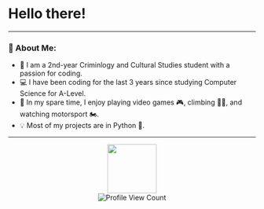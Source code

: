 # Hello there!

---

### 🍄 About Me:
- 🔎 I am a 2nd-year Criminlogy and Cultural Studies student with a passion for coding.
- 💻 I have been coding for the last 3 years since studying Computer Science for A-Level. 
- 🎲 In my spare time, I enjoy playing video games 🎮, climbing 🧗‍♀️, and watching motorsport 🏍️.
- 💡 Most of my projects are in Python 🐍.

---
  
<div id="header" align="center">
  <img src=
"https://media.giphy.com/media/v1.Y2lkPTc5MGI3NjExbTF1OW83Y3Q4NHk5NTU2ODUweHJvYmNoM2I2cjZqYmE2aHNjcGo2MyZlcD12MV9pbnRlcm5hbF9naWZfYnlfaWQmY3Q9cw/paTz7UZbPfTZFRYnnB/giphy.gif" width="100"/>
</div>

<div id="badges" align = "center">
  <img src="https://komarev.com/ghpvc/?username=lucyvjordan&style=flat-square&color=blue" alt="Profile View Count"/>
</div>
